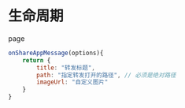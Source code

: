 # 生命周期

page

```js
onShareAppMessage(options){
    return {
        title: "转发标题",
        path: "指定转发打开的路径", // 必须是绝对路径
        imageUrl: "自定义图片"
    }
}
```

